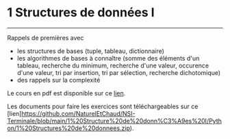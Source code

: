 # 1 Structures de données I
---
Rappels de premières avec
* les structures de bases (tuple, tableau, dictionnaire)
* les algorithmes de bases à connaître (somme des éléments d'un tableau, recherche du minimum, recherche d'une valeur, occurence d'une valeur, tri par insertion, tri par sélection, recherche dichotomique)
* des rappels sur la complexité

Le cours en pdf est disponible sur ce [lien](https://github.com/NaturelEtChaud/NSI-Terminale/blob/main/1%20Structure%20de%20donn%C3%A9es%20I/Terminale_NSI01_Structures_donn%C3%A9es_I.pdf).

Les documents pour faire les exercices sont téléchargeables sur ce [lien]https://github.com/NaturelEtChaud/NSI-Terminale/blob/main/1%20Structure%20de%20donn%C3%A9es%20I/Python/1%20Structures%20de%20donnees.zip).
